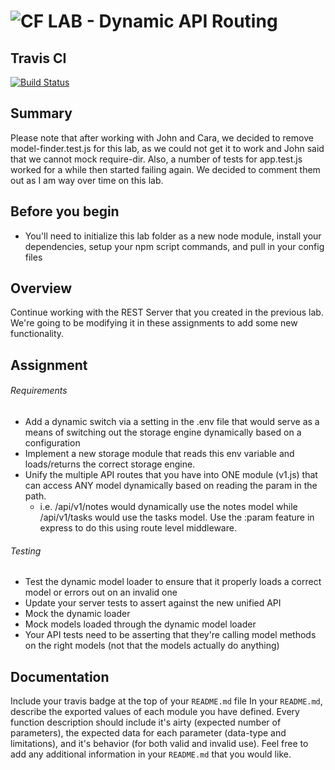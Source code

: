 ![CF](http://i.imgur.com/7v5ASc8.png) LAB - Dynamic API Routing
=================================================
## Travis CI
[![Build Status](https://travis-ci.com/Kevinoh47/lab-09.svg?branch=working09)](https://travis-ci.com/Kevinoh47/lab-09)

## Summary
Please note that after working with John and Cara, we decided to remove model-finder.test.js for this lab, as we could not get it to work and John said that we cannot mock require-dir. Also, a number of tests for app.test.js worked for a while then started failing again. We decided to comment them out as I am way over time on this lab.

## Before you begin
* You'll need to initialize this lab folder as a new node module, install your dependencies, setup your npm script commands, and pull in your config files

## Overview
Continue working with the REST Server that you created in the previous lab.  We're going to be modifying it in these assignments to add some new functionality.

## Assignment
###### Requirements
* Add a dynamic switch via a setting in the .env file that would serve as a means of switching out the storage engine dynamically based on a configuration
* Implement a new storage module that reads this env variable and loads/returns the correct storage engine.
* Unify the multiple API routes that you have into ONE module (v1.js) that can access ANY model dynamically based on reading the param in the path.
  * i.e. /api/v1/notes would dynamically use the notes model while /api/v1/tasks would use the tasks model.  Use the :param feature in express to do this using route level middleware.

###### Testing
* Test the dynamic model loader to ensure that it properly loads a correct model or errors out on an invalid one
* Update your server tests to assert against the new unified API
* Mock the dynamic loader
* Mock models loaded through the dynamic model loader
* Your API tests need to be asserting that they're calling model methods on the right models (not that the models actually do anything)


##  Documentation
Include your travis badge at the top of your `README.md` file
In your `README.md`, describe the exported values of each module you have defined. Every function description should include it's airty (expected number of parameters), the expected data for each parameter (data-type and limitations), and it's behavior (for both valid and invalid use). Feel free to add any additional information in your `README.md` that you would like.

